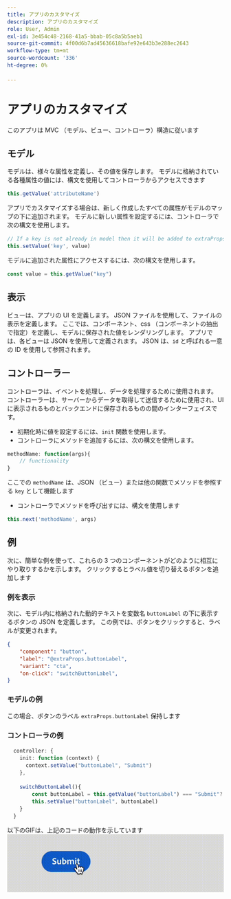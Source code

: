 ```yaml
---
title: アプリのカスタマイズ
description: アプリのカスタマイズ
role: User, Admin
exl-id: 3e454c48-2168-41a5-bbab-05c8a5b5aeb1
source-git-commit: 4f00d6b7ad45636618bafe92e643b3e288ec2643
workflow-type: tm+mt
source-wordcount: '336'
ht-degree: 0%

---
```


# アプリのカスタマイズ

このアプリは MVC （モデル、ビュー、コントローラ）構造に従います

## モデル

モデルは、様々な属性を定義し、その値を保存します。 モデルに格納されている各種属性の値には、構文を使用してコントローラからアクセスできます

```typescript
this.getValue('attributeName')
```

アプリでカスタマイズする場合は、新しく作成したすべての属性がモデルのマップの下に追加されます。
モデルに新しい属性を設定するには、コントローラで次の構文を使用します。

```typescript
// If a key is not already in model then it will be added to extraProps
this.setValue('key', value)
```

モデルに追加された属性にアクセスするには、次の構文を使用します。

```typescript
const value = this.getValue("key")
```

## 表示

ビューは、アプリの UI を定義します。 JSON ファイルを使用して、ファイルの表示を定義します。 ここでは、コンポーネント、css （コンポーネントの抽出で指定）を定義し、モデルに保存された値をレンダリングします。
アプリでは、各ビューは JSON を使用して定義されます。 JSON は、`id` と呼ばれる一意の ID を使用して参照されます。

## コントローラー

コントローラは、イベントを処理し、データを処理するために使用されます。 コントローラーは、サーバーからデータを取得して送信するために使用され、UI に表示されるものとバックエンドに保存されるものの間のインターフェイスです。

- 初期化時に値を設定するには、`init` 関数を使用します。
- コントローラにメソッドを追加するには、次の構文を使用します。

```typescript
methodName: function(args){
    // functionality
}
```

ここでの `methodName` は、JSON （ビュー）または他の関数でメソッドを参照する `key` として機能します

- コントローラでメソッドを呼び出すには、構文を使用します

```typescript
this.next('methodName', args)
```

## 例

次に、簡単な例を使って、これらの 3 つのコンポーネントがどのように相互にやり取りするかを示します。
クリックするとラベル値を切り替えるボタンを追加します

### 例を表示

次に、モデル内に格納された動的テキストを変数名 `buttonLabel` の下に表示するボタンの JSON を定義します。
この例では、ボタンをクリックすると、ラベルが変更されます。

```JSON
{
    "component": "button",
    "label": "@extraProps.buttonLabel",
    "variant": "cta",
    "on-click": "switchButtonLabel",
}
```

### モデルの例

この場合、ボタンのラベル `extraProps.buttonLabel` 保持します

### コントローラの例

```typescript
  controller: {
    init: function (context) {
      context.setValue("buttonLabel", "Submit")
    },

    switchButtonLabel(){
        const buttonLabel = this.getValue("buttonLabel") === "Submit"? "Cancel" : "Submit"
        this.setValue("buttonLabel", buttonLabel)
    }
  }
```

以下のGIFは、上記のコードの動作を示しています
![basic_customization](imgs/basic_customisation.gif "Basic customization button")
